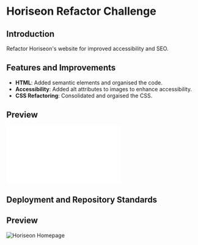 # Horiseon Refactor Challenge

## Introduction
Refactor Horiseon's website for improved accessibility and SEO.

## Features and Improvements
- **HTML**: Added semantic elements and organised the code.
- **Accessibility**: Added alt attributes to images to enhance accessibility.
- **CSS Refactoring**: Consolidated and orgaised the CSS.


## Preview
![Deployment Preview](preview.pdf)

## Deployment and Repository Standards


## Preview
![Horiseon Homepage](https://calebtkjordan.github.io/code-refactor-challenge/#social-media-marketing)